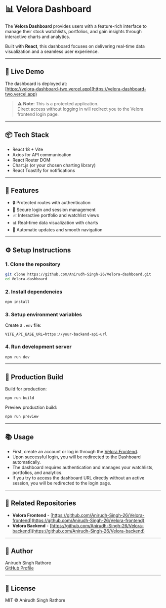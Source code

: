# 📊 Velora Dashboard

The **Velora Dashboard** provides users with a feature-rich interface to manage their stock watchlists, portfolios, and gain insights through interactive charts and analytics.

Built with **React**, this dashboard focuses on delivering real-time data visualization and a seamless user experience.

---

## 🔗 Live Demo

The dashboard is deployed at:  
[https://velora-dashboard-two.vercel.app](https://velora-dashboard-two.vercel.app)

> ⚠️ **Note:** This is a protected application.  
> Direct access without logging in will redirect you to the Velora frontend login page.

---

## 📦 Tech Stack

- React 18 + Vite  
- Axios for API communication  
- React Router DOM  
- Chart.js (or your chosen charting library)  
- React Toastify for notifications  

---

## 🌟 Features

- 🔒 Protected routes with authentication  
- 🔑 Secure login and session management  
- 📈 Interactive portfolio and watchlist views  
- 📊 Real-time data visualization with charts  
- 🔄 Automatic updates and smooth navigation  
---

## ⚙️ Setup Instructions

### 1. Clone the repository

```bash
git clone https://github.com/Anirudh-Singh-26/Velora-dashboard.git
cd Velora-dashboard
```

### 2. Install dependencies

```bash
npm install
```

### 3. Setup environment variables

Create a `.env` file:

```env
VITE_API_BASE_URL=https://your-backend-api-url
```

### 4. Run development server

```bash
npm run dev
```

---

## 🚀 Production Build

Build for production:

```bash
npm run build
```

Preview production build:

```bash
npm run preview
```

---

## 📚 Usage

- First, create an account or log in through the [Velora Frontend](https://velora-frontend-seven.vercel.app).  
- Upon successful login, you will be redirected to the Dashboard automatically.  
- The dashboard requires authentication and manages your watchlists, portfolios, and analytics.  
- If you try to access the dashboard URL directly without an active session, you will be redirected to the login page.

---

## 🔗 Related Repositories

- **Velora Frontend** - [https://github.com/Anirudh-Singh-26/Velora-frontend](https://github.com/Anirudh-Singh-26/Velora-frontend)  
- **Velora Backend** - [https://github.com/Anirudh-Singh-26/Velora-backend](https://github.com/Anirudh-Singh-26/Velora-backend)  

---

## 👤 Author

Anirudh Singh Rathore  
[GitHub Profile](https://github.com/Anirudh-Singh-26)

---

## 📄 License

MIT © Anirudh Singh Rathore
